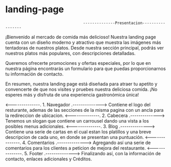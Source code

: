 # landing-page
                                      --------------Presentacion-----------------
¡Bienvenido al mercado de comida más delicioso! Nuestra landing page cuenta con un diseño moderno y atractivo que muestra las imágenes más tentadoras de nuestros platos. Desde nuestra sección principal, podrás ver nuestros platos más populares, con descripciones detalladas. 

Queremos ofrecerte promociones y ofertas especiales, por lo que en nuestra página encontrarás un formulario para que puedas proporcionarnos tu información de contacto. 

En resumen, nuestra landing page está diseñada para atraer tu apetito y convencerte de que nos visites y pruebes nuestra deliciosa comida. ¡No esperes más y disfruta de una experiencia gastronómica única!


<--------------. 1. Navegador .-------------->
Contiene el logo del resturante, ademas de las secciones de la misma pagina con un ancla para la redireccion de ubicacion.
<--------------. 2. Cabecera .-------------->
Tenemos un slogan que contiene un carrousel dando una vista a los posibles menus adicionales.
<--------------. 3. Blog .-------------->
Contiene una serie de cartas en el cual estan los platillos y una breve descripcion de cada uno, en donde se presentan una puntuación.
<--------------. 4. Comentarios .-------------->
Agregando así una serie de comentarios para los clientes a peticion de mejora del restaurante.
<--------------. 5. Footer .-------------->
Finalizando así, con la información de contacto, enlaces adicionales y Créditos.

